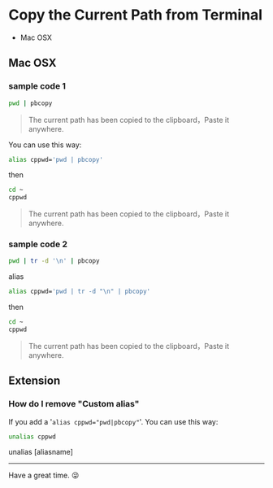 # Copy the Current Path from Terminal

- Mac OSX

## Mac OSX

### sample code 1

```zsh
pwd | pbcopy
```
> The current path has been copied to the clipboard，Paste it anywhere.

You can use this way:

```zsh
alias cppwd='pwd | pbcopy'
```

then

```zsh
cd ~
cppwd
```
> The current path has been copied to the clipboard，Paste it anywhere.

### sample code 2

```zsh
pwd | tr -d '\n' | pbcopy
```

alias

```zsh
alias cppwd='pwd | tr -d "\n" | pbcopy'
```

then


```zsh
cd ~
cppwd
```
> The current path has been copied to the clipboard，Paste it anywhere.

## Extension

### How do I remove "Custom alias"

If you add a '`alias cppwd="pwd|pbcopy"`'. You can use this way:

```zsh
unalias cppwd
```

unalias [aliasname]


--- 

Have a great time. :stuck_out_tongue_winking_eye:
